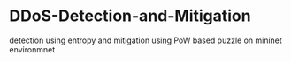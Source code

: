 # DDoS-Detection-and-Mitigation
detection using entropy and mitigation using PoW based puzzle on mininet environmnet
